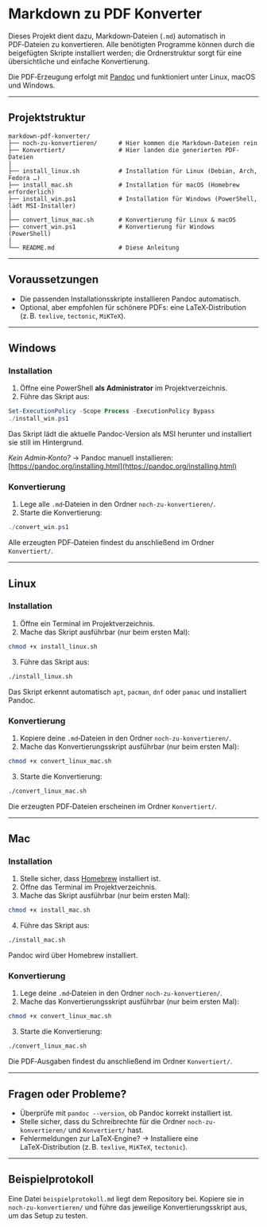 # Markdown zu PDF Konverter

Dieses Projekt dient dazu, Markdown‑Dateien (`.md`) automatisch in PDF‑Dateien zu konvertieren. Alle benötigten Programme können durch die beigefügten Skripte installiert werden; die Ordnerstruktur sorgt für eine übersichtliche und einfache Konvertierung.

Die PDF‑Erzeugung erfolgt mit [Pandoc](https://pandoc.org/) und funktioniert unter Linux, macOS und Windows.

---

## Projektstruktur

```text
markdown-pdf-konverter/
├── noch-zu-konvertieren/      # Hier kommen die Markdown-Dateien rein
├── Konvertiert/               # Hier landen die generierten PDF-Dateien
│
├── install_linux.sh           # Installation für Linux (Debian, Arch, Fedora …)
├── install_mac.sh             # Installation für macOS (Homebrew erforderlich)
├── install_win.ps1            # Installation für Windows (PowerShell, lädt MSI‑Installer)
│
├── convert_linux_mac.sh       # Konvertierung für Linux & macOS
├── convert_win.ps1            # Konvertierung für Windows (PowerShell)
│
└── README.md                  # Diese Anleitung
```

---

## Voraussetzungen

* Die passenden Installationsskripte installieren Pandoc automatisch.
* Optional, aber empfohlen für schönere PDFs: eine LaTeX‑Distribution (z. B. `texlive`, `tectonic`, `MiKTeX`).

---

## Windows

### Installation

1. Öffne eine PowerShell **als Administrator** im Projektverzeichnis.
2. Führe das Skript aus:

```powershell
Set-ExecutionPolicy -Scope Process -ExecutionPolicy Bypass
./install_win.ps1
```

Das Skript lädt die aktuelle Pandoc‑Version als MSI herunter und installiert sie still im Hintergrund.

*Kein Admin‑Konto?*  → Pandoc manuell installieren: [https://pandoc.org/installing.html](https://pandoc.org/installing.html)

### Konvertierung

1. Lege alle `.md`‑Dateien in den Ordner `noch-zu-konvertieren/`.
2. Starte die Konvertierung:

```powershell
./convert_win.ps1
```

Alle erzeugten PDF‑Dateien findest du anschließend im Ordner `Konvertiert/`.

---

## Linux

### Installation

1. Öffne ein Terminal im Projektverzeichnis.
2. Mache das Skript ausführbar (nur beim ersten Mal):

```bash
chmod +x install_linux.sh
```

3. Führe das Skript aus:

```bash
./install_linux.sh
```

Das Skript erkennt automatisch `apt`, `pacman`, `dnf` oder `pamac` und installiert Pandoc.

### Konvertierung

1. Kopiere deine `.md`‑Dateien in den Ordner `noch-zu-konvertieren/`.
2. Mache das Konvertierungsskript ausführbar (nur beim ersten Mal):

```bash
chmod +x convert_linux_mac.sh
```

3. Starte die Konvertierung:

```bash
./convert_linux_mac.sh
```

Die erzeugten PDF‑Dateien erscheinen im Ordner `Konvertiert/`.

---

## Mac

### Installation

1. Stelle sicher, dass [Homebrew](https://brew.sh) installiert ist.
2. Öffne das Terminal im Projektverzeichnis.
3. Mache das Skript ausführbar (nur beim ersten Mal):

```bash
chmod +x install_mac.sh
```

4. Führe das Skript aus:

```bash
./install_mac.sh
```

Pandoc wird über Homebrew installiert.

### Konvertierung

1. Lege deine `.md`‑Dateien in den Ordner `noch-zu-konvertieren/`.
2. Mache das Konvertierungsskript ausführbar (nur beim ersten Mal):

```bash
chmod +x convert_linux_mac.sh
```

3. Starte die Konvertierung:

```bash
./convert_linux_mac.sh
```

Die PDF‑Ausgaben findest du anschließend im Ordner `Konvertiert/`.

---

## Fragen oder Probleme?

* Überprüfe mit `pandoc --version`, ob Pandoc korrekt installiert ist.
* Stelle sicher, dass du Schreibrechte für die Ordner `noch-zu-konvertieren/` und `Konvertiert/` hast.
* Fehlermeldungen zur LaTeX‑Engine?  → Installiere eine LaTeX‑Distribution (z. B. `texlive`, `MiKTeX`, `tectonic`).

---

## Beispielprotokoll

Eine Datei `beispielprotokoll.md` liegt dem Repository bei. Kopiere sie in `noch-zu-konvertieren/` und führe das jeweilige Konvertierungsskript aus, um das Setup zu testen.
